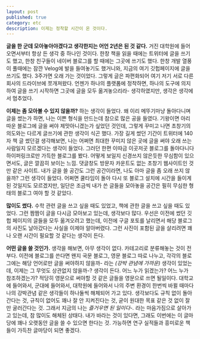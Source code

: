 ```yaml
---
layout: post
published: true
category: etc
description: 이제는 정착할 시간이 온 것이다.
---
```

**글을 한 군데 모아놓아야겠다고 생각한지는 어언 2년은 된 것 같다.** 거진 대학원에 들어오면서부터 항상 든 생각 중 하나인 것이다. 한창 책을 읽을 때에는 트위터에 글을 쓰기도 했고, 한창 친구들이 네이버 블로그를 할 때에는 그곳에 쓰기도 했다. 한창 개발 열풍이 풀때에는 잠깐 Velog에 발을 들여놓기도 했거니와, 지금의 여기 깃헙페이지에 글을 쓰기도 했다. 3주가면 오래 가는 것이었다. 그렇게 글은 파편화되어 여기 저기 서로 다른 회사의 드라이브에 쪼개져왔다. 언젠가 하나의 플랫폼에 정착하면, 하나의 도구에 의지하여 글을 쓰기 시작하면 그곳에 글을 모두 옮겨놓으리라- 생각하였지만, 생각은 생각에서 멈추었다.

**이제는 좀 모아볼 수 있지 않을까?** 하는 생각이 들었다. 왜 이리 메뚜기마냥 돌아다니며 글을 썼는가 하면, 나는 이쁜 형식을 만드는데 참으로 많은 공을 들였다. 기왕이면 아리따운 블로그에 글을 써야 제맛아니겠는가 싶었던 것인데, 그렇게 꾸미고 나면 초창기의 의도와는 다르게 글쓰기에 관한 생각이 식곤 했다. 가장 길게 썼던 기간이 트위터에 140자 책 글 썼던걸 생각해보면, 나는 어쩌면 최대한 꾸미지 않은 곳에 글을 써야 오래 쓰는 사람일지 모르겠다는 생각이 들었다. 그러던 한편 이따금 이곳저곳 블로그를 돌아다니다 하이퍼링크로만 가득한 블로그를 봤다. 어떻게 보일지 신경쓰지 않은듯한 무심함이 있으면서도, 글은 깔끔히 보이는 느낌. 댓글창도 방문자 카운트도 없는 초창기 웹사이트인 것만 같은 사이트. 내가 글을 쓸 공간도 그런 공간이라면, 나도 아마 글을 좀 오래 쓰지 않을까? 그런 생각이 들었다. 어쩌면 쿨타임이 돌아 다시 또 블로그 설치에 시간을 들이게 된 것일지도 모르겠지만, 일단은 조금씩 내가 쓴 글들을 모아놓을 공간은 필히 무심한 형태의 블로그 여야 할 것 같았다.

**많이도 썼다.** 수학 관련 글을 쓰고 싶을 때도 있었고, 책에 관한 글을 쓰고 싶을 때도 있었다. 그런 짬짬이 글을 다시금 모아보고 있는데, 생각보다 많다. 우선은 이전에 썼던 깃헙 페이지의 글들을 모두 옮겨오려고 했는데, 이전에 구글 포토를 날리면서 해당 블로그의 사진도 날아갔다는 사실을 이제야 알아버렸다. 그런 사진이 포함된 글을 살리려면 꽤나 오랜 시간이 필요할 것 같다는 생각이 든다.

**어떤 글을 쓸 것인가.** 생각을 해보면, 아무 생각이 없다. 카테고리로 분류해놓는 것이 전부다. 이전에 블로그를 쓴다면 왠지 국문 블로그, 영문 블로그 따로 나누고, 각각의 블로그에는 해당 언어로만 글을 써야하지 않을까- 라는 _(강박 관념에 가까운)_ 생각이 있었는데, 이제는 그 무엇도 상관없지 않을까-? 생각이 든다. 어느 누가 읽겠는가? 어느 누가 참조하겠는가? 적당히 영문으로 써야할 것 같은 글들을 영문으로 쓰면 될일이다. 대학교에 들어와서, 군대에 들어와서, 대학원에 들어와서 나의 주변 환경이 한번씩 바뀔 때마다 나의 강박관념 같은 생각들이 하나둘씩 해체되어 가고 있다. 생각보다도 규칙 없이 돌아간다는 것, 규칙이 없어도 꽤나 잘 안 지켜진다는 것, 굳이 원대한 목표 같은 것 없이 잘만 굴러간다는 것. 그래서 지금의 나는 _즐거우면 된 일이다-._ 라는 마음가짐으로 살아가고 있는데, 참 많이도 해체된 상태다. 내가 바라는 것이 있다면, 그래도 이번에는 이 글마당에 꽤나 오랫동안 글을 쓸 수 있으면 한다는 것. 가능하면 연구 실적들과 흥미로운 책들이 가득찬 글마당이 되면 좋겠다.